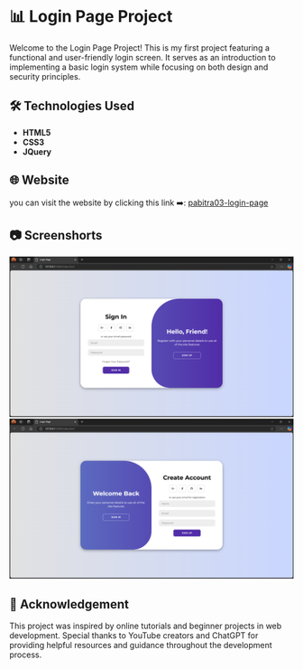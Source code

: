 # 📊 Login Page Project
<p>Welcome to the Login Page Project! This is my first project featuring a functional and user-friendly login screen. It serves as an introduction to implementing a basic login system while focusing on both design and security principles.</p>

## 🛠️ Technologies Used
- **HTML5**
- **CSS3**
- **JQuery**

## 🌐 Website
you can visit the website by clicking this link ➡️: <a href="https://pabitra03.netlify.app/" target="_blank"> pabitra03-login-page</a>

## 📷 Screenshorts
<img src="https://github.com/Pabitra03/Login_Screen/blob/main/screenshort/Screenshot%201.png" alt="login_image">
<img src="https://github.com/Pabitra03/Login_Screen/blob/main/screenshort/Screenshot%202.png" alt="login_image">

## 🙏 Acknowledgement
<p>This project was inspired by online tutorials and beginner projects in web development. Special thanks to YouTube creators and ChatGPT for providing helpful resources and guidance throughout the development process.</p>
